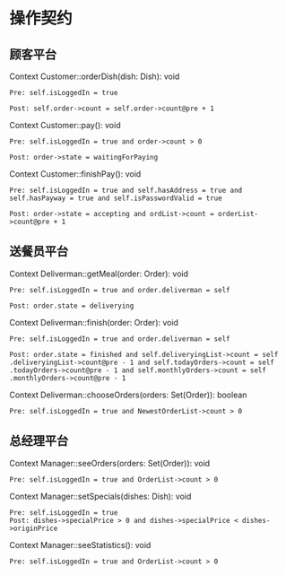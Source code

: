 # 操作契约
## 顾客平台
Context Customer::orderDish(dish: Dish): void

  	Pre: self.isLoggedIn = true
  	
  	Post: self.order->count = self.order->count@pre + 1
	
Context Customer::pay(): void

  	Pre: self.isLoggedIn = true and order->count > 0
  	
  	Post: order->state = waitingForPaying

	
Context Customer::finishPay(): void

  	Pre: self.isLoggedIn = true and self.hasAddress = true and self.hasPayway = true and self.isPasswordValid = true
  	
  	Post: order->state = accepting and ordList->count = orderList->count@pre + 1


## 送餐员平台
Context Deliverman::getMeal(order: Order): void

	Pre: self.isLoggedIn = true and order.deliverman = self

	Post: order.state = deliverying

Context Deliverman::finish(order: Order): void

	Pre: self.isLoggedIn = true and order.deliverman = self

	Post: order.state = finished and self.deliveryingList->count = self
	.deliveryingList->count@pre - 1 and self.todayOrders->count = self
	.todayOrders->count@pre - 1 and self.monthlyOrders->count = self
	.monthlyOrders->count@pre - 1

Context Deliverman::chooseOrders(orders: Set(Order)): boolean

	Pre: self.isLoggedIn = true and NewestOrderList->count > 0


## 总经理平台
Context Manager::seeOrders(orders: Set(Order)): void

	Pre: self.isLoggedIn = true and OrderList->count > 0
	
Context Manager::setSpecials(dishes: Dish): void

	Pre: self.isLoggedIn = true
	Post: dishes->specialPrice > 0 and dishes->specialPrice < dishes->originPrice
	
Context Manager::seeStatistics(): void

	Pre: self.isLoggedIn = true and OrderList->count > 0
